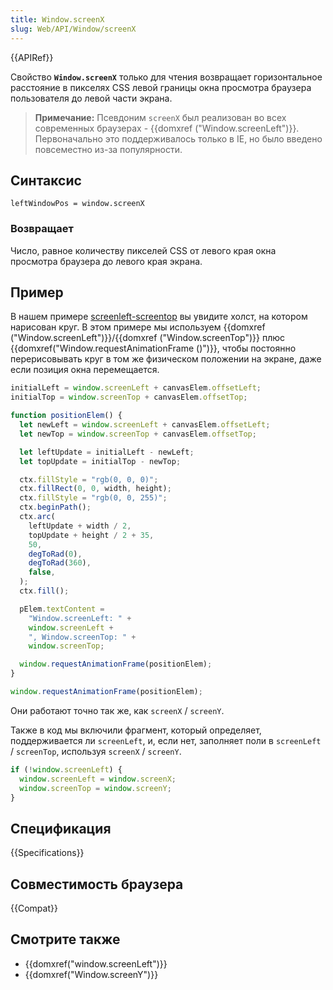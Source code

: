 ```yaml
---
title: Window.screenX
slug: Web/API/Window/screenX
---
```


{{APIRef}}

Свойство **`Window.screenX`** только для чтения возвращает горизонтальное расстояние в пикселях CSS левой границы окна просмотра браузера пользователя до левой части экрана.

> **Примечание:** Псевдоним `screenX` был реализован во всех современных браузерах - {{domxref ("Window.screenLeft")}}. Первоначально это поддерживалось только в IE, но было введено повсеместно из-за популярности.

## Синтаксис

```
leftWindowPos = window.screenX
```

### Возвращает

Число, равное количеству пикселей CSS от левого края окна просмотра браузера до левого края экрана.

## Пример

В нашем примере [screenleft-screentop](https://mdn.github.io/dom-examples/screenleft-screentop/) вы увидите холст, на котором нарисован круг. В этом примере мы используем {{domxref ("Window.screenLeft")}}/{{domxref ("Window.screenTop")}} плюс {{domxref("Window.requestAnimationFrame ()")}}, чтобы постоянно перерисовывать круг в том же физическом положении на экране, даже если позиция окна перемещается.

```js
initialLeft = window.screenLeft + canvasElem.offsetLeft;
initialTop = window.screenTop + canvasElem.offsetTop;

function positionElem() {
  let newLeft = window.screenLeft + canvasElem.offsetLeft;
  let newTop = window.screenTop + canvasElem.offsetTop;

  let leftUpdate = initialLeft - newLeft;
  let topUpdate = initialTop - newTop;

  ctx.fillStyle = "rgb(0, 0, 0)";
  ctx.fillRect(0, 0, width, height);
  ctx.fillStyle = "rgb(0, 0, 255)";
  ctx.beginPath();
  ctx.arc(
    leftUpdate + width / 2,
    topUpdate + height / 2 + 35,
    50,
    degToRad(0),
    degToRad(360),
    false,
  );
  ctx.fill();

  pElem.textContent =
    "Window.screenLeft: " +
    window.screenLeft +
    ", Window.screenTop: " +
    window.screenTop;

  window.requestAnimationFrame(positionElem);
}

window.requestAnimationFrame(positionElem);
```

Они работают точно так же, как `screenX` / `screenY`.

Также в код мы включили фрагмент, который определяет, поддерживается ли `screenLeft`, и, если нет, заполняет поли в `screenLeft` / `screenTop`, используя `screenX` / `screenY`.

```js
if (!window.screenLeft) {
  window.screenLeft = window.screenX;
  window.screenTop = window.screenY;
}
```

## Спецификация

{{Specifications}}

## Совместимость браузера

{{Compat}}

## Смотрите также

- {{domxref("window.screenLeft")}}
- {{domxref("Window.screenY")}}
